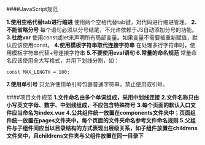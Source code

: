 ####JavaScript规范

**1.使用空格代替tab进行缩进**
使用两个空格代替tab键，对代码进行缩进管理。
**2.不能省略分号**
每个语句必须以分号结尾，不允许依赖于JS自动添加分号的功能。
**3.杜绝var**
使用const或let来声明所有局部变量。如果变量不需要被重新赋值，默认应该使用const。
**4.使用模板字符串取代连接字符串**
在处理多行字符串时，使用模板字符串代替+号连接字符串
**5.不要使用eval语句**
**6.常量的命名规范**
常量命名应该使用全大写格式，并用下划线分割，如：
```
const MAX_LENGTH = 100;
```
**7.使用单引号**
只允许使用单引号包裹普通字符串，禁止使用双引号。

####项目文件规范
**1.文件命名由多个单词组成，采用中划线连接**
**2.文件名称只由小写英文字母、数字、中划线组成，不应包含特殊符号**
**3.每个页面的默认入口文件应当命名为index.vue**
**4.公共组件统一放置在components文件夹中；页面组件统一放置在pages文件夹中，每个页面的文件夹命名参考文件命名规则**
**5.父组件与子组件间应当以目录结构的方式表现出层级关系，如子组件放置在childrens文件夹中，且childrens文件夹与父组件放置在同一目录下**